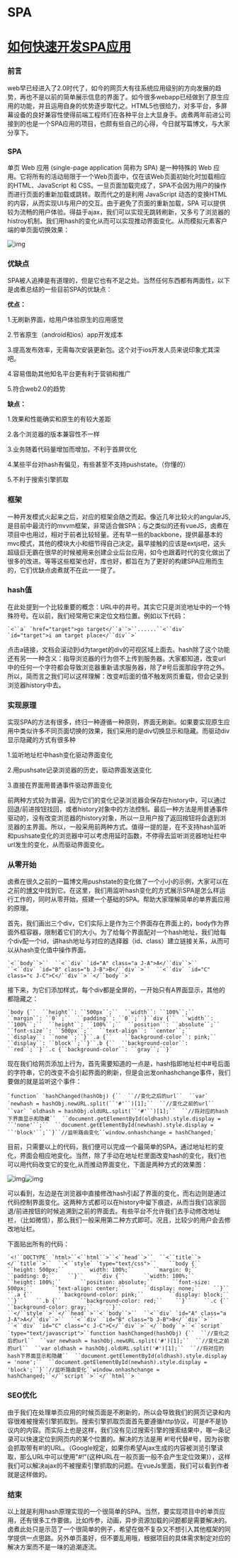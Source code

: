 # SPA

# [如何快速开发SPA应用](https://www.cnblogs.com/constantince/p/5586851.html)

### 前言

web早已经进入了2.0时代了，如今的网页大有往系统应用级别的方向发展的趋势，再也不是以前的简单展示信息的界面了。如今很多webapp已经做到了原生应用的功能，并且运用自身的优势逐步取代之。HTML5也很给力，对多平台，多屏幕设备的良好兼容性使得前端工程师们在各种平台上大显身手。卤煮两年前进公司接到的也是一个SPA应用的项目，也颇有些自己的心得，今日就写篇博文，与大家分享下。

### SPA

单页 Web 应用 (single-page application 简称为 SPA) 是一种特殊的 Web 应用。它将所有的活动局限于一个Web页面中，仅在该Web页面初始化时加载相应的HTML、JavaScript 和 CSS。一旦页面加载完成了，SPA不会因为用户的操作而进行页面的重新加载或跳转。取而代之的是利用 JavaScript 动态的变换HTML的内容，从而实现UI与用户的交互。由于避免了页面的重新加载，SPA 可以提供较为流畅的用户体验。得益于ajax，我们可以实现无跳转刷新，又多亏了浏览器的histroy机制，我们用hash的变化从而可以实现推动界面变化。从而模拟元素客户端的单页面切换效果：

![img](https://images2015.cnblogs.com/blog/612959/201606/612959-20160614164908198-1213617628.png)

 

### 优缺点

SPA被人追捧是有道理的，但是它也有不足之处。当然任何东西都有两面性，以下是卤煮总结的一些目前SPA的优缺点：

**优点：**

1.无刷新界面，给用户体验原生的应用感觉

2.节省原生（android和ios）app开发成本

3.提高发布效率，无需每次安装更新包。这个对于ios开发人员来说印象尤其深吧。

4.容易借助其他知名平台更有利于营销和推广

5.符合web2.0的趋势

**缺点：**

1.效果和性能确实和原生的有较大差距

2.各个浏览器的版本兼容性不一样

3.业务随着代码量增加而增加，不利于首屏优化

4.某些平台对hash有偏见，有些甚至不支持pushstate。（你懂的）

5.不利于搜索引擎抓取

 

### 框架

一种开发模式火起来之后，对应的框架会随之而起。像近几年比较火的angularJS,是目前中最流行的mvvm框架，非常适合做SPA；与之类似的还有vueJS，卤煮在项目中也用过，相对于前者比较轻量。还有早一些的backbone，提供最基本的mvc模式，其他的模块大小和细节得自己决定。最早接触的应该是extjs吧，这头超级巨无霸在很早的时候被用来创建企业后台应用，如今也跟着时代的变化做出了很多的改进。等等这些框架也好，库也好，都旨在为了更好的构建SPA应用而生的，它们优缺点卤煮就不在此一一提了。

### hash值

在此处提到一个比较重要的概念：URL中的井号。其实它只是浏览地址中的一个特殊符号。在以前，我们经常用它来定位文档位置。例如以下代码：

```
`<``a` `href="target">go target</``a``>``......``<``div` `id="target">i am target place</``div``>`
```

点击a链接，文档会滚动到id为target的div的可视区域上面去。hash除了这个功能还有另一一种含义：指导浏览器的行为但不上传到服务器。大家都知道，改变url中的任何一个字符都会导致浏览器重新请求服务器，除了#号后面那段字符之外。所以，简而言之我们可以这样理解：改变#后面的值不触发网页重载，但会记录到浏览器history中去。

### 实现原理

实现SPA的方法有很多，终归一种遵循一种原则，界面无刷新。如果要实现原生应用中类似许多不同页面切换的效果，我们采用的是div切换显示和隐藏。而驱动div显示隐藏的方式有很多种

1.监听地址栏中hash变化驱动界面变化

2.用pushsate记录浏览器的历史，驱动界面发送变化

3.直接在界面用普通事件驱动界面变化

前两种方式较为普遍，因为它们的变化记录浏览器会保存在history中，可以通过回退/前进按钮找回，或者history对象中的方法控制。最后一种方法是用普通事件驱动的，没有改变浏览器的history对象，所以一旦用户按了返回按钮将会退到浏览器的主界面。所以，一般采用前两种方式。值得一提的是，在不支持hash监听和pushsate变化的浏览器中可以考虑用延时函数，不停得去监听浏览器地址栏中url发生的变化，从而驱动界面变化。

 

### 从零开始

卤煮在很久之前的一篇博文用pushstate的变化做了一个小小的示例，大家可以在之前的[博文](http://www.cnblogs.com/constantince/p/4560897.html)中找到它。在这里，我们用监听hash变化的方式展示SPA是怎么样运行工作的，同时从零开始，搭建一个基础的SPA。帮助大家理解简单的单界面应用的原理。

首先，我们画出三个div，它们实际上是作为三个界面存在界面上的，body作为界面外框容器，限制着它们的大小。为了给每个界面配对一个hash地址，我们给每个div配一个id，讲hash地址与对应的选择器（id、class）建立链接关系，从而可以从hash变化值中操作界面。

```
`<``body``>``  ``<``div` `id="A" class="a J-A">A</``div``>``  ``<``div` `id="B" class="b J-B">B</``div``>``  ``<``div` `id="C" class="c J-C">C</``div``>``</``body``>`
```

接下来，为它们添加样式，每个div都是全屏的，一开始只有A界面显示，其他的都隐藏之：

```
`body {``  ``height``: ``500px``;``  ``width``: ``100%``;``  ``margin``: ``0``;``  ``padding``: ``0``;``}``div {``  ``width``: ``100%``;``  ``height``: ``100%``;``  ``position``: ``absolute``;``  ``font-size``: ``500px``;``  ``text-align``: ``center``;``  ``display``: ``none``;``}``.a {``    ``background-color``: pink;``    ``display``: ``block``;``}``.b {``  ``background-color``: ``red``;``}``.c {``background-color``: ``gray``;``}`
```

现在我们给网页添加上行为，首先需要知道的一点是，hash指即地址栏中#号后面的字符串，它的改变不会引起界面的刷新，但是会出发onhashchange事件，我们要做的就是监听这个事件：

```
`function` `hashChanged(hashObj) {``  ``//变化之后的url``  ``var` `newhash = hashObj.newURL.split(``'#'``)[1];``  ``//变化之前的url``  ``var` `oldhash = hashObj.oldURL.split(``'#'``)[1];``  ``//将对应的hash下界面显示和隐藏``  ``document.getElementById(oldhash).style.display = ``'none'``;``  ``document.getElementById(newhash).style.display = ``'block'``;``}``//监听路由变化``window.onhashchange = hashChanged;`
```

目前，只需要以上的代码，我们便可以完成一个最简单的SPA，通过地址栏的变化，界面会相应地变化。当然，除了手动在地址栏里面改变hash的变化，我们也可以用代码改变它的变化,从而推动界面变化，下面是两种方式的效果图：

![img](https://images2015.cnblogs.com/blog/612959/201606/612959-20160615151027073-2001852084.gif)![img](https://images2015.cnblogs.com/blog/612959/201606/612959-20160615151119260-57127084.gif)

可以看到，左边是在浏览器中直接修改hash引起了界面的变化，而右边则是通过代码控制界面变化。这两种方式都可以在history中留下痕迹，从而当我们店家回退/前进按钮的时候追溯到之前的界面去。有些平台不允许我们去手动修改地址栏，（比如微信），那么我们一般采用第二种方式即可。况且，比较少的用户会去修改地址栏。

下面贴出所有的代码：

```
`<!``DOCTYPE` `html>``<``html``>``<``head``>``  ``<``title``></``title``>``  ``<``style` `type="text/css">``    ``body {``      ``height: 500px;``      ``width: 100%;``      ``margin: 0;``      ``padding: 0;``    ``}``    ``div {``      ``width: 100%;``      ``height: 100%;``      ``position: absolute;``      ``font-size: 500px;``      ``text-align: center;``      ``display: none;``    ``}``    ``.a {``        ``background-color: pink;``        ``display: block;``    ``}``    ``.b {``      ``background-color: red;``    ``}``    ``.c {``    ``background-color: gray;``    ``}``  ``</``style``>``</``head``>``<``body``>``  ``<``div` `id="A" class="a J-A">A</``div``>``  ``<``div` `id="B" class="b J-B">B</``div``>``  ``<``div` `id="C" class="c J-C">C</``div``>``</``body``>``<``script` `type="text/javascript">``function hashChanged(hashObj) {``  ``//变化之后的url``  ``var newhash = hashObj.newURL.split('#')[1];``  ``//变化之前的url``  ``var oldhash = hashObj.oldURL.split('#')[1];``  ``//将对应的hash下界面显示和隐藏``  ``document.getElementById(oldhash).style.display = 'none';``  ``document.getElementById(newhash).style.display = 'block';``}``//监听路由变化``window.onhashchange = hashChanged;``</``script``>``</``html``> `
```

### SEO优化

由于我们在处理单页应用的时候页面是不刷新的，所以会导致我们的网页记录和内容很难被搜索引擎抓取到。搜索引擎抓取页面首先要遵循http协议，可是#不是协议内的内容。而实际上也是这样，我们没有见过搜索引擎的搜索结果中，哪一条记录可以快速定位到网页内的某个位置的。解决的方法是用 #!号代替#号，因为谷歌会抓取带有#!的URL。（Google规定，如果你希望Ajax生成的内容被浏览引擎读取，那么URL中可以使用"#!"(这种URL在一般页面一般不会产生定位效果)），这样我们可以解决ajax的不被搜索引擎抓取的问题。在vueJs里面，我们可以看到作者就是这样做的。

### 结束

以上就是利用hash原理实现的一个很简单的SPA。当然，要实现项目中的单页应用，还有很多工作要做。比如传参，动画，异步资源加载的问题都是需要解决的。卤煮此处只是示范了一个很简单的例子，希望在做不复杂又不想引入其他框架的同学提供一点思路。另外单页虽好，但不要乱用哦，根据项目的具体需求制定对应的解决方案而不是一味的追潮逐流。